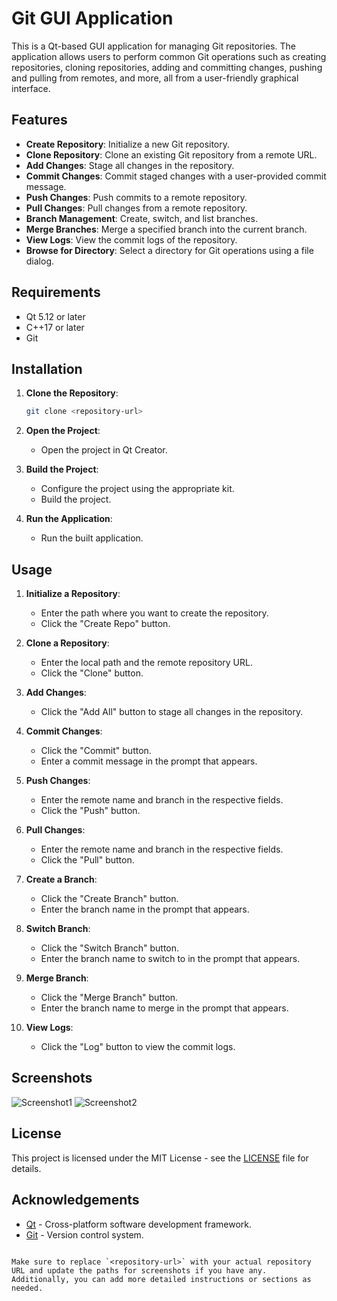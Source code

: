 
# Git GUI Application

This is a Qt-based GUI application for managing Git repositories. The application allows users to perform common Git operations such as creating repositories, cloning repositories, adding and committing changes, pushing and pulling from remotes, and more, all from a user-friendly graphical interface.

## Features

- **Create Repository**: Initialize a new Git repository.
- **Clone Repository**: Clone an existing Git repository from a remote URL.
- **Add Changes**: Stage all changes in the repository.
- **Commit Changes**: Commit staged changes with a user-provided commit message.
- **Push Changes**: Push commits to a remote repository.
- **Pull Changes**: Pull changes from a remote repository.
- **Branch Management**: Create, switch, and list branches.
- **Merge Branches**: Merge a specified branch into the current branch.
- **View Logs**: View the commit logs of the repository.
- **Browse for Directory**: Select a directory for Git operations using a file dialog.

## Requirements

- Qt 5.12 or later
- C++17 or later
- Git

## Installation

1. **Clone the Repository**:
   ```bash
   git clone <repository-url>
   ```

2. **Open the Project**:
   - Open the project in Qt Creator.

3. **Build the Project**:
   - Configure the project using the appropriate kit.
   - Build the project.

4. **Run the Application**:
   - Run the built application.

## Usage

1. **Initialize a Repository**:
   - Enter the path where you want to create the repository.
   - Click the "Create Repo" button.

2. **Clone a Repository**:
   - Enter the local path and the remote repository URL.
   - Click the "Clone" button.

3. **Add Changes**:
   - Click the "Add All" button to stage all changes in the repository.

4. **Commit Changes**:
   - Click the "Commit" button.
   - Enter a commit message in the prompt that appears.

5. **Push Changes**:
   - Enter the remote name and branch in the respective fields.
   - Click the "Push" button.

6. **Pull Changes**:
   - Enter the remote name and branch in the respective fields.
   - Click the "Pull" button.

7. **Create a Branch**:
   - Click the "Create Branch" button.
   - Enter the branch name in the prompt that appears.

8. **Switch Branch**:
   - Click the "Switch Branch" button.
   - Enter the branch name to switch to in the prompt that appears.

9. **Merge Branch**:
   - Click the "Merge Branch" button.
   - Enter the branch name to merge in the prompt that appears.

10. **View Logs**:
    - Click the "Log" button to view the commit logs.

## Screenshots

![Screenshot1](path/to/screenshot1.png)
![Screenshot2](path/to/screenshot2.png)

## License

This project is licensed under the MIT License - see the [LICENSE](LICENSE) file for details.

## Acknowledgements

- [Qt](https://www.qt.io/) - Cross-platform software development framework.
- [Git](https://git-scm.com/) - Version control system.
```

Make sure to replace `<repository-url>` with your actual repository URL and update the paths for screenshots if you have any. Additionally, you can add more detailed instructions or sections as needed.
